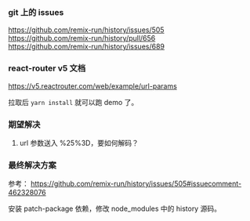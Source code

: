 ### git 上的 issues
https://github.com/remix-run/history/issues/505
<br>
https://github.com/remix-run/history/pull/656
<br>
https://github.com/remix-run/history/issues/689

### react-router v5 文档
https://v5.reactrouter.com/web/example/url-params

拉取后 `yarn install` 就可以跑 demo 了。

### 期望解决
1. url 参数送入 %25%3D，要如何解码？

### 最终解决方案
参考：
https://github.com/remix-run/history/issues/505#issuecomment-462328076

安装 patch-package 依赖，修改 node_modules 中的 history 源码。

